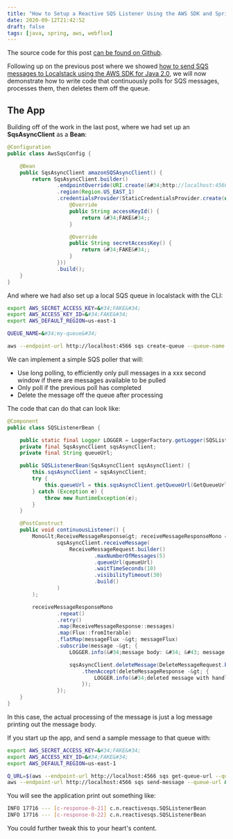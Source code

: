 ```yaml
---
title: "How to Setup a Reactive SQS Listener Using the AWS SDK and Spring Boot"
date: 2020-09-12T21:42:52
draft: false
tags: [java, spring, aws, webflux]
---
```


The source code for this post [can be found on Github](https://github.com/nfisher23/reactive-programming-webflux/tree/master/reactive-sqs).

Following up on the previous post where we showed [how to send SQS messages to Localstack using the AWS SDK for Java 2.0](https://nickolasfisher.com/blog/How-to-Send-SQS-Messages-to-Localstack-with-the-AWS-Java-SDK-20), we will now demonstrate how to write code that continuously polls for SQS messages, processes them, then deletes them off the queue.

## The App

Building off of the work in the last post, where we had set up an **SqsAsyncClient** as a **Bean**:

```java
@Configuration
public class AwsSqsConfig {

    @Bean
    public SqsAsyncClient amazonSQSAsyncClient() {
        return SqsAsyncClient.builder()
                .endpointOverride(URI.create(&#34;http://localhost:4566&#34;))
                .region(Region.US_EAST_1)
                .credentialsProvider(StaticCredentialsProvider.create(new AwsCredentials() {
                    @Override
                    public String accessKeyId() {
                        return &#34;FAKE&#34;;
                    }

                    @Override
                    public String secretAccessKey() {
                        return &#34;FAKE&#34;;
                    }
                }))
                .build();
    }
}

```

And where we had also set up a local SQS queue in localstack with the CLI:

```bash
export AWS_SECRET_ACCESS_KEY=&#34;FAKE&#34;
export AWS_ACCESS_KEY_ID=&#34;FAKE&#34;
export AWS_DEFAULT_REGION=us-east-1

QUEUE_NAME=&#34;my-queue&#34;

aws --endpoint-url http://localhost:4566 sqs create-queue --queue-name &#34;$QUEUE_NAME&#34;

```

We can implement a simple SQS poller that will:

- Use long polling, to efficiently only pull messages in a xxx second window if there are messages available to be pulled
- Only poll if the previous poll has completed
- Delete the message off the queue after processing

The code that can do that can look like:

```java
@Component
public class SQSListenerBean {

    public static final Logger LOGGER = LoggerFactory.getLogger(SQSListenerBean.class);
    private final SqsAsyncClient sqsAsyncClient;
    private final String queueUrl;

    public SQSListenerBean(SqsAsyncClient sqsAsyncClient) {
        this.sqsAsyncClient = sqsAsyncClient;
        try {
            this.queueUrl = this.sqsAsyncClient.getQueueUrl(GetQueueUrlRequest.builder().queueName(&#34;my-queue&#34;).build()).get().queueUrl();
        } catch (Exception e) {
            throw new RuntimeException(e);
        }
    }

    @PostConstruct
    public void continuousListener() {
        Mono&lt;ReceiveMessageResponse&gt; receiveMessageResponseMono = Mono.fromFuture(() -&gt;
                sqsAsyncClient.receiveMessage(
                    ReceiveMessageRequest.builder()
                            .maxNumberOfMessages(5)
                            .queueUrl(queueUrl)
                            .waitTimeSeconds(10)
                            .visibilityTimeout(30)
                            .build()
                )
        );

        receiveMessageResponseMono
                .repeat()
                .retry()
                .map(ReceiveMessageResponse::messages)
                .map(Flux::fromIterable)
                .flatMap(messageFlux -&gt; messageFlux)
                .subscribe(message -&gt; {
                    LOGGER.info(&#34;message body: &#34; &#43; message.body());

                    sqsAsyncClient.deleteMessage(DeleteMessageRequest.builder().queueUrl(queueUrl).receiptHandle(message.receiptHandle()).build())
                        .thenAccept(deleteMessageResponse -&gt; {
                            LOGGER.info(&#34;deleted message with handle &#34; &#43; message.receiptHandle());
                        });
                });
    }
}
```

In this case, the actual processing of the message is just a log message printing out the message body.

If you start up the app, and send a sample message to that queue with:

```bash
export AWS_SECRET_ACCESS_KEY=&#34;FAKE&#34;
export AWS_ACCESS_KEY_ID=&#34;FAKE&#34;
export AWS_DEFAULT_REGION=us-east-1

Q_URL=$(aws --endpoint-url http://localhost:4566 sqs get-queue-url --queue-name &#34;my-queue&#34; --output text)
aws --endpoint-url http://localhost:4566 sqs send-message --queue-url &#34;$Q_URL&#34; --message-body &#34;hey there&#34;

```

You will see the application print out something like:

```bash
INFO 17716 --- [c-response-0-21] c.n.reactivesqs.SQSListenerBean          : message body: hey there
INFO 17716 --- [c-response-0-22] c.n.reactivesqs.SQSListenerBean          : deleted message with handle hwwmv...buncha letters...

```

You could further tweak this to your heart&#39;s content.
